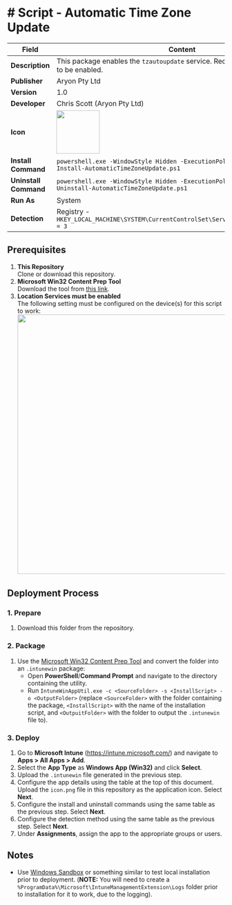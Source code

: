 # # Script - Automatic Time Zone Update

| Field                 | Content                                                                                                                                                                |
| --------------------- | ---------------------------------------------------------------------------------------------------------------------------------------------------------------------- |
| **Description**       | This package enables the `tzautoupdate` service. Requires Location Services to be enabled.                                                                             |
| **Publisher**         | Aryon Pty Ltd                                                                                                                                                          |
| **Version**           | 1.0                                                                                                                                                                    |
| **Developer**         | Chris Scott (Aryon Pty Ltd)                                                                                                                                            |
| **Icon**              | <img src="https://github.com/cscott-dev/Intune-Resources/blob/main/Windows/Applications/%23%20Script%20-%20Automatic%20Timezone%20Update/icon.png?raw=true" width=100> |
| **Install Command**   | `powershell.exe -WindowStyle Hidden -ExecutionPolicy Bypass -File Install-AutomaticTimeZoneUpdate.ps1`                                                                 |
| **Uninstall Command** | `powershell.exe -WindowStyle Hidden -ExecutionPolicy Bypass -File Uninstall-AutomaticTimeZoneUpdate.ps1`                                                               |
| **Run As**            | System                                                                                                                                                                 |
| **Detection**         | Registry - `HKEY_LOCAL_MACHINE\SYSTEM\CurrentControlSet\Services\tzautoupdate\Start = 3`                                                                               |

## Prerequisites

1. **This Repository**\
   Clone or download this repository.
2. **Microsoft Win32 Content Prep Tool**\
   Download the tool from [this link](https://github.com/microsoft/Microsoft-Win32-Content-Prep-Tool).
3. **Location Services must be enabled**\
   The following setting must be configured on the device(s) for this script to work:\
   <img src="https://github.com/cscott-dev/Intune-Resources/blob/main/Windows/Applications/%23%20Script%20-%20Automatic%20Timezone%20Update/setting.png?raw=true" width=600>

## Deployment Process

### 1. Prepare

1. Download this folder from the repository.

### 2. Package

1. Use the [Microsoft Win32 Content Prep Tool](https://github.com/microsoft/Microsoft-Win32-Content-Prep-Tool) and
   convert the folder into an `.intunewin` package:
    - Open **PowerShell**/**Command Prompt** and navigate to the directory containing the utility.
    - Run `IntuneWinAppUtil.exe -c <SourceFolder> -s <InstallScript> -o <OutputFolder>` (replace `<SourceFolder>` with the folder containing the package, `<InstallScript>` with the name of the installation script, and `<OutpuitFolder>` with the folder to output the `.intunewin` file to).

### 3. Deploy

1. Go to **Microsoft Intune** (https://intune.microsoft.com/) and navigate to **Apps > All Apps > Add**.
2. Select the **App Type** as **Windows App (Win32)** and click **Select**.
3. Upload the `.intunewin` file generated in the previous step.
4. Configure the app details using the table at the top of this document. Upload the `icon.png` file in this repository as the application icon. Select **Next**.
5. Configure the install and uninstall commands using the same table as the previous step. Select **Next**.
6. Configure the detection method using the same table as the previous step. Select **Next**.
7. Under **Assignments**, assign the app to the appropriate groups or users.

## Notes

-   Use [Windows Sandbox](https://learn.microsoft.com/en-us/windows/security/application-security/application-isolation/windows-sandbox/windows-sandbox-overview) or something similar to test local installation prior to deployment. (**NOTE:** You will need to create a `%ProgramData%\Microsoft\IntuneManagementExtension\Logs` folder prior to installation for it to work, due to the logging).
